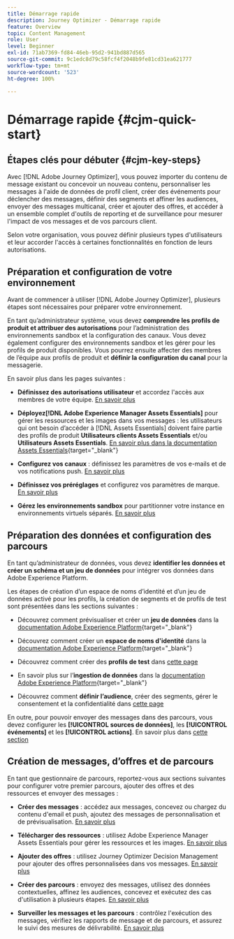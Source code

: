 ```yaml
---
title: Démarrage rapide
description: Journey Optimizer - Démarrage rapide
feature: Overview
topic: Content Management
role: User
level: Beginner
exl-id: 71ab7369-fd84-46eb-95d2-941bd887d565
source-git-commit: 9c1edc8d79c58fcf4f2048b9fe81cd31ea621777
workflow-type: tm+mt
source-wordcount: '523'
ht-degree: 100%

---
```


# Démarrage rapide {#cjm-quick-start}

## Étapes clés pour débuter {#cjm-key-steps}

Avec [!DNL Adobe Journey Optimizer], vous pouvez importer du contenu de message existant ou concevoir un nouveau contenu, personnaliser les messages à l&#39;aide de données de profil client, créer des événements pour déclencher des messages, définir des segments et affiner les audiences, envoyer des messages multicanal, créer et ajouter des offres, et accéder à un ensemble complet d&#39;outils de reporting et de surveillance pour mesurer l&#39;impact de vos messages et de vos parcours client.

Selon votre organisation, vous pouvez définir plusieurs types d&#39;utilisateurs et leur accorder l&#39;accès à certaines fonctionnalités en fonction de leurs autorisations.

## Préparation et configuration de votre environnement

Avant de commencer à utiliser [!DNL Adobe Journey Optimizer], plusieurs étapes sont nécessaires pour préparer votre environnement.

En tant qu’administrateur système, vous devez **comprendre les profils de produit et attribuer des autorisations** pour l’administration des environnements sandbox et la configuration des canaux. Vous devez également configurer des environnements sandbox et les gérer pour les profils de produit disponibles.
Vous pourrez ensuite affecter des membres de l’équipe aux profils de produit et **définir la configuration du canal** pour la messagerie.

En savoir plus dans les pages suivantes :

* **Définissez des autorisations utilisateur** et accordez l&#39;accès aux membres de votre équipe. [En savoir plus](../using/administration/permissions.md)

* **Déployez[!DNL Adobe Experience Manager Assets Essentials]** pour gérer les ressources et les images dans vos messages : les utilisateurs qui ont besoin d’accéder à [!DNL Assets Essentials] doivent faire partie des profils de produit **Utilisateurs clients Assets Essentials** et/ou **Utilisateurs Assets Essentials**. [En savoir plus dans la documentation Assets Essentials](https://experienceleague.adobe.com/docs/experience-manager-assets-essentials/help/deploy-administer.html?lang=fr){target=&quot;_blank&quot;}

* **Configurez vos canaux** : définissez les paramètres de vos e-mails et de vos notifications push. [En savoir plus](../using/configuration/get-started-configuration.md)

* **Définissez vos préréglages** et configurez vos paramètres de marque. [En savoir plus](../using/configuration/message-presets.md)

* **Gérez les environnements sandbox** pour partitionner votre instance en environnements virtuels séparés. [En savoir plus](../using/administration/sandboxes.md)


## Préparation des données et configuration des parcours

En tant qu’administrateur de données, vous devez **identifier les données et créer un schéma et un jeu de données** pour intégrer vos données dans Adobe Experience Platform.

Les étapes de création d’un espace de noms d’identité et d’un jeu de données activé pour les profils, la création de segments et de profils de test sont présentées dans les sections suivantes :

* Découvrez comment prévisualiser et créer un **jeu de données** dans la [documentation Adobe Experience Platform](https://experienceleague.adobe.com/docs/experience-platform/catalog/datasets/user-guide.html?lang=fr){target=&quot;_blank&quot;}

* Découvrez comment créer un **espace de noms d&#39;identité** dans la [documentation Adobe Experience Platform](https://experienceleague.adobe.com/docs/experience-platform/identity/namespaces.html?lang=fr#manage-namespaces){target=&quot;_blank&quot;}

* Découvrez comment créer des **profils de test** dans [cette page](../using/building-journeys/creating-test-profiles.md)

* En savoir plus sur l’**ingestion de données** dans la [documentation Adobe Experience Platform](https://experienceleague.adobe.com/docs/experience-platform/ingestion/home.html?lang=fr){target=&quot;_blank&quot;}

* Découvrez comment **définir l’audience**, créer des segments, gérer le consentement et la confidentialité dans [cette page](../using/segment/about-segments.md)

En outre, pour pouvoir envoyer des messages dans des parcours, vous devez configurer les **[!UICONTROL sources de données]**, les **[!UICONTROL événements]** et les **[!UICONTROL actions]**. En savoir plus dans [cette section](../using/configuration/about-data-sources-events-actions.md)

## Création de messages, d’offres et de parcours

En tant que gestionnaire de parcours, reportez-vous aux sections suivantes pour configurer votre premier parcours, ajouter des offres et des ressources et envoyer des messages :

* **Créer des messages** : accédez aux messages, concevez ou chargez du contenu d&#39;email et push, ajoutez des messages de personnalisation et de prévisualisation. [En savoir plus](create-message.md)

* **Télécharger des ressources** : utilisez Adobe Experience Manager Assets Essentials pour gérer les ressources et les images. [En savoir plus](assets-essentials.md)

* **Ajouter des offres** : utilisez Journey Optimizer Decision Management pour ajouter des offres personnalisées dans vos messages. [En savoir plus](../using/offers/get-started/starting-offer-decisioning.md)

* **Créer des parcours** : envoyez des messages, utilisez des données contextuelles, affinez les audiences, concevez et exécutez des cas d&#39;utilisation à plusieurs étapes. [En savoir plus](building-journeys/journey.md)

* **Surveiller les messages et les parcours** : contrôlez l&#39;exécution des messages, vérifiez les rapports de message et de parcours, et assurez le suivi des mesures de délivrabilité. [En savoir plus](message-monitoring.md)
